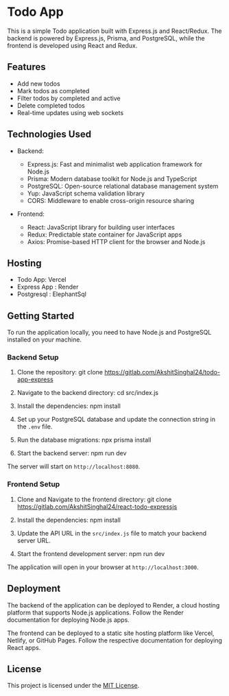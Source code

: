 # Todo App

This is a simple Todo application built with Express.js and React/Redux. The backend is powered by Express.js, Prisma, and PostgreSQL, while the frontend is developed using React and Redux.

## Features

- Add new todos
- Mark todos as completed
- Filter todos by completed and active
- Delete completed todos
- Real-time updates using web sockets

## Technologies Used

- Backend:
  - Express.js: Fast and minimalist web application framework for Node.js
  - Prisma: Modern database toolkit for Node.js and TypeScript
  - PostgreSQL: Open-source relational database management system
  - Yup: JavaScript schema validation library
  - CORS: Middleware to enable cross-origin resource sharing

- Frontend:
  - React: JavaScript library for building user interfaces
  - Redux: Predictable state container for JavaScript apps
  - Axios: Promise-based HTTP client for the browser and Node.js

## Hosting

- Todo App: Vercel
- Express App : Render
- Postgresql : ElephantSql

## Getting Started

To run the application locally, you need to have Node.js and PostgreSQL installed on your machine.

### Backend Setup

1. Clone the repository: git clone https://gitlab.com/AkshitSinghal24/todo-app-express

2. Navigate to the backend directory: cd src/index.js

3. Install the dependencies: npm install

4. Set up your PostgreSQL database and update the connection string in the `.env` file.

5. Run the database migrations: npx prisma install

6. Start the backend server: npm run dev

The server will start on `http://localhost:8080`.

### Frontend Setup

1. Clone and Navigate to the frontend directory: git clone https://gitlab.com/AkshitSinghal24/react-todo-expressjs

2. Install the dependencies: npm install

3. Update the API URL in the `src/index.js` file to match your backend server URL.

4. Start the frontend development server: npm run dev

The application will open in your browser at `http://localhost:3000`.

## Deployment

The backend of the application can be deployed to Render, a cloud hosting platform that supports Node.js applications. Follow the Render documentation for deploying Node.js apps.

The frontend can be deployed to a static site hosting platform like Vercel, Netlify, or GitHub Pages. Follow the respective documentation for deploying React apps.

## License

This project is licensed under the [MIT License](LICENSE).




